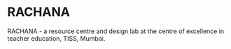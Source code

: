 # RACHANA
RACHANA - a resource centre and design lab at the centre of excellence in teacher education, TISS, Mumbai. 

